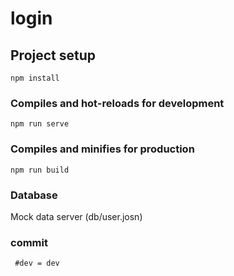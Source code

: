 # login

## Project setup
```
npm install
```

### Compiles and hot-reloads for development
```
npm run serve
```

### Compiles and minifies for production
```
npm run build
```

### Database

Mock data server (db/user.josn)

### commit
```
 #dev = dev
```
